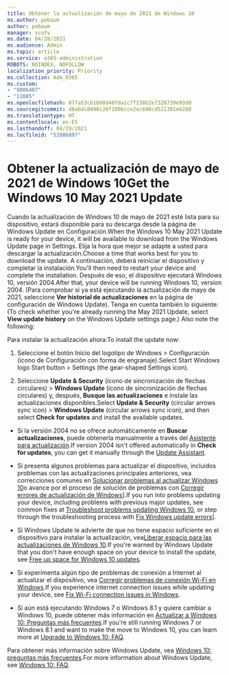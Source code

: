 ```yaml
---
title: Obtener la actualización de mayo de 2021 de Windows 10
ms.author: pebaum
author: pebaum
manager: scotv
ms.date: 04/28/2021
ms.audience: Admin
ms.topic: article
ms.service: o365-administration
ROBOTS: NOINDEX, NOFOLLOW
localization_priority: Priority
ms.collection: Adm_O365
ms.custom:
- "9006487"
- "11085"
ms.openlocfilehash: 877a53cb1b08d40fda1c7f238b2e7328739e93d0
ms.sourcegitcommit: d8abdc8490c26f180bcce2ec696cd521381eb288
ms.translationtype: HT
ms.contentlocale: es-ES
ms.lasthandoff: 04/29/2021
ms.locfileid: "52086897"
---
```

# <a name="get-the-windows-10-may-2021-update"></a><span data-ttu-id="86f5f-102">Obtener la actualización de mayo de 2021 de Windows 10</span><span class="sxs-lookup"><span data-stu-id="86f5f-102">Get the Windows 10 May 2021 Update</span></span>

<span data-ttu-id="86f5f-103">Cuando la actualización de Windows 10 de mayo de 2021 esté lista para su dispositivo, estará disponible para su descarga desde la página de Windows Update en Configuración.</span><span class="sxs-lookup"><span data-stu-id="86f5f-103">When the Windows 10 May 2021 Update is ready for your device, it will be available to download from the Windows Update page in Settings.</span></span> <span data-ttu-id="86f5f-104">Elija la hora que mejor se adapte a usted para descargar la actualización.</span><span class="sxs-lookup"><span data-stu-id="86f5f-104">Choose a time that works best for you to download the update.</span></span> <span data-ttu-id="86f5f-105">A continuación, deberá reiniciar el dispositivo y completar la instalación.</span><span class="sxs-lookup"><span data-stu-id="86f5f-105">You'll then need to restart your device and complete the installation.</span></span> <span data-ttu-id="86f5f-106">Después de eso, el dispositivo ejecutará Windows 10, versión 2004.</span><span class="sxs-lookup"><span data-stu-id="86f5f-106">After that, your device will be running Windows 10, version 2004.</span></span> <span data-ttu-id="86f5f-107">(Para comprobar si ya está ejecutando la actualización de mayo de 2021, seleccione **Ver historial de actualizaciones** en la página de configuración de Windows Update). Tenga en cuenta también lo siguiente:</span><span class="sxs-lookup"><span data-stu-id="86f5f-107">(To check whether you're already running the May 2021 Update, select **View update history** on the Windows Update settings page.) Also note the following:</span></span>  

<span data-ttu-id="86f5f-108">Para instalar la actualización ahora:</span><span class="sxs-lookup"><span data-stu-id="86f5f-108">To install the update now:</span></span>

1. <span data-ttu-id="86f5f-109">Seleccione el botón Inicio del logotipo de Windows > Configuración (icono de Configuración con forma de engranaje).</span><span class="sxs-lookup"><span data-stu-id="86f5f-109">Select Start Windows logo Start button > Settings (the gear-shaped Settings icon).</span></span>

1. <span data-ttu-id="86f5f-110">Seleccione **Update & Security** (icono de sincronización de flechas circulares) > **Windows Update** (icono de sincronización de flechas circulares) y, después, **Busque las actualizaciones** e instale las actualizaciones disponibles.</span><span class="sxs-lookup"><span data-stu-id="86f5f-110">Select **Update & Security** (circular arrows sync icon) > **Windows Update** (circular arrows sync icon), and then select **Check for updates** and install the available updates.</span></span> 

- <span data-ttu-id="86f5f-111">Si la versión 2004 no se ofrece automáticamente en **Buscar actualizaciones**, puede obtenerla manualmente a través del [Asistente para actualización](https://www.microsoft.com/software-download/windows10).</span><span class="sxs-lookup"><span data-stu-id="86f5f-111">If version 2004 isn't offered automatically in **Check for updates**, you can get it manually through the [Update Assistant](https://www.microsoft.com/software-download/windows10).</span></span>

- <span data-ttu-id="86f5f-112">Si presenta algunos problemas para actualizar el dispositivo, incluidos problemas con las actualizaciones principales anteriores, vea correcciones comunes en [Solucionar problemas al actualizar Windows 10](https://support.microsoft.com/windows/troubleshoot-problems-updating-windows-10-188c2b0f-10a7-d72f-65b8-32d177eb136c)o avance por el proceso de solución de problemas con [Corregir errores de actualización de Windows](https://support.microsoft.com/sbs/windows/fix-windows-update-errors-18b693b5-7818-5825-8a7e-2a4a37d6d787)].</span><span class="sxs-lookup"><span data-stu-id="86f5f-112">If you run into problems updating your device, including problems with previous major updates, see common fixes at [Troubleshoot problems updating Windows 10](https://support.microsoft.com/windows/troubleshoot-problems-updating-windows-10-188c2b0f-10a7-d72f-65b8-32d177eb136c), or step through the troubleshooting process with [Fix Windows update errors](https://support.microsoft.com/sbs/windows/fix-windows-update-errors-18b693b5-7818-5825-8a7e-2a4a37d6d787)].</span></span>

- <span data-ttu-id="86f5f-113">Si Windows Update le advierte de que no tiene espacio suficiente en el dispositivo para instalar la actualización, vea[Liberar espacio para las actualizaciones de Windows 10](https://support.microsoft.com/help/4013876).</span><span class="sxs-lookup"><span data-stu-id="86f5f-113">If you're warned by Windows Update that you don't have enough space on your device to install the update, see [Free up space for Windows 10 updates](https://support.microsoft.com/help/4013876).</span></span>

- <span data-ttu-id="86f5f-114">Si experimenta algún tipo de problemas de conexión a Internet al actualizar el dispositivo, vea [Corregir problemas de conexión Wi-Fi en Windows](https://support.microsoft.com/windows/fix-wi-fi-connection-issues-in-windows-9424a1f7-6a3b-65a6-4d78-7f07eee84d2c).</span><span class="sxs-lookup"><span data-stu-id="86f5f-114">If you experience internet connection issues while updating your device, see [Fix Wi-Fi connection issues in Windows](https://support.microsoft.com/windows/fix-wi-fi-connection-issues-in-windows-9424a1f7-6a3b-65a6-4d78-7f07eee84d2c).</span></span>

- <span data-ttu-id="86f5f-115">Si aún está ejecutando Windows 7 o Windows 8.1 y quiere cambiar a Windows 10, puede obtener más información en [Actualizar a Windows 10: Preguntas más frecuentes](https://support.microsoft.com/windows/upgrade-to-windows-10-faq-cce52341-7943-594e-72ce-e1cf00382445).</span><span class="sxs-lookup"><span data-stu-id="86f5f-115">If you're still running Windows 7 or Windows 8.1 and want to make the move to Windows 10, you can learn more at [Upgrade to Windows 10: FAQ](https://support.microsoft.com/windows/upgrade-to-windows-10-faq-cce52341-7943-594e-72ce-e1cf00382445).</span></span>

<span data-ttu-id="86f5f-116">Para obtener más información sobre Windows Update, vea [Windows 10: preguntas más frecuentes](https://support.microsoft.com/windows/windows-update-faq-8a903416-6f45-0718-f5c7-375e92dddeb2).</span><span class="sxs-lookup"><span data-stu-id="86f5f-116">For more information about Windows Update, see [Windows 10: FAQ](https://support.microsoft.com/windows/windows-update-faq-8a903416-6f45-0718-f5c7-375e92dddeb2).</span></span>


